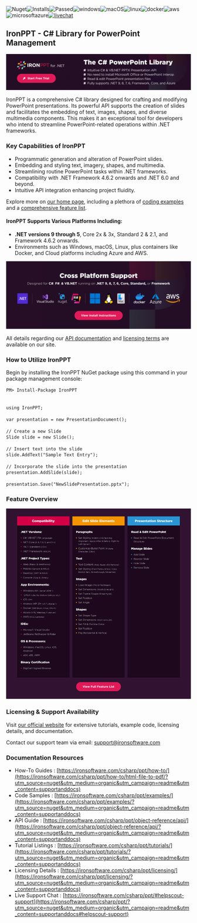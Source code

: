 ![Nuget](https://img.shields.io/nuget/v/IronPPT?color=informational&label=latest)![Installs](https://img.shields.io/nuget/dt/IronPPT?color=informational&label=installs&logo=nuget)![Passed](https://img.shields.io/badge/build-%20%E2%9C%93%20522%20tests%20passed%20(0%20failed)%20-107C10?logo=visualstudio)![windows](https://img.shields.io/badge/%E2%80%8E%20-%20%E2%9C%93-107C10?logo=windows)![macOS](https://img.shields.io/badge/%E2%80%8E%20-%20%E2%9C%93-107C10?logo=apple)![linux](https://img.shields.io/badge/%E2%80%8E%20-%20%E2%9C%93-107C10?logo=linux&logoColor=white)![docker](https://img.shields.io/badge/%E2%80%8E%20-%20%E2%9C%93-107C10?logo=docker&logoColor=white)![aws](https://img.shields.io/badge/%E2%80%8E%20-%20%E2%9C%93-107C10?logo=amazonaws)![microsoftazure](https://img.shields.io/badge/%E2%80%8E%20-%20%E2%9C%93-107C10?logo=microsoftazure)[![livechat](https://img.shields.io/badge/Live%20Chat:-24/5-purple?logo=googlechat&logoColor=white)](https://ironsoftware.com/csharp/ppt/?utm_source=nuget&utm_medium=organic&utm_campaign=readme&utm_content=topshield#helpscout-support)

## IronPPT - C# Library for PowerPoint Management

[![IronPPT NuGet Trial Banner Image](https://raw.githubusercontent.com/iron-software/iron-nuget-assets/main/IronPPT-readme/nuget-trial-banner.png)](https://ironsoftware.com/csharp/ppt/?utm_source=nuget&utm_medium=organic&utm_campaign=readme&utm_content=topbanner#trial-license)

IronPPT is a comprehensive C# library designed for crafting and modifying PowerPoint presentations. Its powerful API supports the creation of slides and facilitates the embedding of text, images, shapes, and diverse multimedia components. This makes it an exceptional tool for developers who intend to streamline PowerPoint-related operations within .NET frameworks.

### Key Capabilities of IronPPT

  * Programmatic generation and alteration of PowerPoint slides.
  * Embedding and styling text, imagery, shapes, and multimedia.
  * Streamlining routine PowerPoint tasks within .NET frameworks.
  * Compatibility with .NET Framework 4.6.2 onwards and .NET 6.0 and beyond.
  * Intuitive API integration enhancing project fluidity.

Explore more on [our home page](https://ironsoftware.com/csharp/ppt/?utm_source=nuget&utm_medium=organic&utm_campaign=readme&utm_content=featureslist), including a plethora of [coding examples](https://ironsoftware.com/csharp/ppt/examples/add-text/?utm_source=nuget&utm_medium=organic&utm_campaign=readme&utm_content=featureslist) and a [comprehensive feature list](https://ironsoftware.com/csharp/ppt/?utm_source=nuget&utm_medium=organic&utm_campaign=readme&utm_content=featureslist).

#### IronPPT Supports Various Platforms Including:

  * **.NET versions 9 through 5**, Core 2x & 3x, Standard 2 & 2.1, and Framework 4.6.2 onwards.
  * Environments such as Windows, macOS, Linux, plus containers like Docker, and Cloud platforms including Azure and AWS.

[![IronPPT Cross Platform Compatibility Support Image](https://raw.githubusercontent.com/iron-software/iron-nuget-assets/main/IronPPT-readme/cross-platform-compatibility.png)](https://ironsoftware.com/csharp/ppt/docs/?utm_source=nuget&utm_medium=organic&utm_campaign=readme&utm_content=crossplatformbanner)

All details regarding our [API documentation](https://ironsoftware.com/csharp/ppt/object-reference/api/?utm_source=nuget&utm_medium=organic&utm_campaign=readme&utm_content=supportanddocs) and [licensing terms](https://ironsoftware.com/csharp/ppt/licensing/?utm_source=nuget&utm_medium=organic&utm_campaign=readme&utm_content=supportanddocs#trial-license) are available on our site.

### How to Utilize IronPPT

Begin by installing the IronPPT NuGet package using this command in your package management console:

    PM> Install-Package IronPPT
    

    using IronPPT;
    
    var presentation = new PresentationDocument();
    
    // Create a new Slide
    Slide slide = new Slide();
    
    // Insert text into the slide
    slide.AddText("Sample Text Entry");
    
    // Incorporate the slide into the presentation
    presentation.AddSlide(slide);
    
    presentation.Save("NewSlidePresentation.pptx");
    

### Feature Overview

[![IronPPT Features](https://raw.githubusercontent.com/iron-software/iron-nuget-assets/main/IronPPT-readme/features-table.png)](https://ironsoftware.com/csharp/ppt/?utm_source=nuget&utm_medium=organic&utm_campaign=readme&utm_content=featuresbanner)

### Licensing & Support Availability

Visit [our official website](https://ironsoftware.com/csharp/ppt/) for extensive tutorials, example code, licensing details, and documentation.

Contact our support team via email: support@ironsoftware.com

### Documentation Resources

  * How-To Guides : [https://ironsoftware.com/csharp/ppt/how-to/](https://ironsoftware.com/csharp/ppt/how-to/html-file-to-pdf/?utm_source=nuget&utm_medium=organic&utm_campaign=readme&utm_content=supportanddocs)
  * Code Samples : [https://ironsoftware.com/csharp/ppt/examples/](https://ironsoftware.com/csharp/ppt/examples/?utm_source=nuget&utm_medium=organic&utm_campaign=readme&utm_content=supportanddocs)
  * API Guide : [https://ironsoftware.com/csharp/ppt/object-reference/api/](https://ironsoftware.com/csharp/ppt/object-reference/api/?utm_source=nuget&utm_medium=organic&utm_campaign=readme&utm_content=supportanddocs)
  * Tutorial Listings : [https://ironsoftware.com/csharp/ppt/tutorials/](https://ironsoftware.com/csharp/ppt/tutorials/?utm_source=nuget&utm_medium=organic&utm_campaign=readme&utm_content=supportanddocs)
  * Licensing Details : [https://ironsoftware.com/csharp/ppt/licensing/](https://ironsoftware.com/csharp/ppt/licensing/?utm_source=nuget&utm_medium=organic&utm_campaign=readme&utm_content=supportanddocs)
  * Live Support Chat : [https://ironsoftware.com/csharp/ppt/#helpscout-support](https://ironsoftware.com/csharp/ppt/?utm_source=nuget&utm_medium=organic&utm_campaign=readme&utm_content=supportanddocs#helpscout-support)